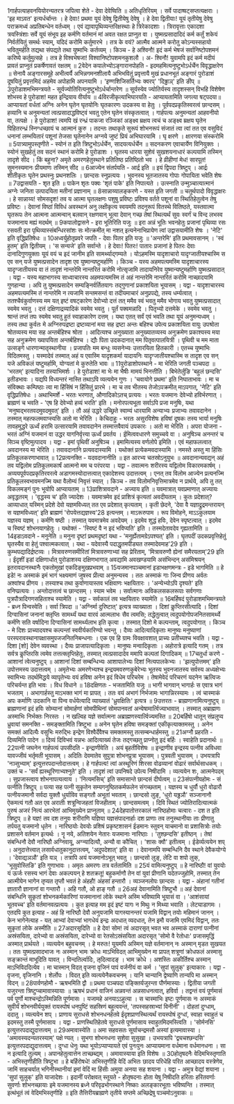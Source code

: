 

  
1गार्हपत्याहवनयियोरन्यतरत्र जपित्वा शेते - देवा देवेष्विति ॥ अतिधृतिरियम् । सर्वे पादाष्षट्सप्तत्यक्षराः । 'इह माऽवत' इत्यर्धर्चान्तः । हे देवाः! प्रथमा यूयं देवेषु द्वितीयेषु देवेषु । हे देवा द्वितीयाः! यूयं तृतीयेषु देवेषु पराक्रमध्वं अप्रतिबन्धेन वर्तध्वम् । एवं द्यावापृथिव्यन्तरिक्षस्थाः हे त्रिरेकादशाः । त्रिरावृत्ताः एकादशा त्रयस्त्रिंशाः सर्वे यूयं संभूय इह कर्मणि वर्तमानं मां अवत रक्षत प्राप्नुत वा । युष्मत्प्रसादादिदं कर्म कर्तुं शकेयं निर्वर्तयितुं समर्थः स्याम्, यदिदं करोमि कर्तुमारभे । तत्र के वयं? आत्मैव आत्मने करोतु कोऽन्यस्सहायो भवितुमर्हति तद्यथा संपद्यते तथा युष्माभिः कर्तव्यम् । किञ्च - हे अश्विनौ! इदं कर्म भेषजं सर्वानिष्टोपशमनं करिष्ये कर्तुमुत्सहे । तत्र हे विश्वभेषजा! विश्वानिष्टोपशमनकुशलौ । अ- श्विनौ! युवामपि इदं कर्म मदीयं प्रावतं प्राप्नुतं प्रकर्षेणावतं रक्षतम् ॥
2वेदेन कपालेभ्योऽङ्गारानपोहति - इदमहमित्यनुष्टुभोऽर्धर्चेन विवृद्धाक्षरेण ॥ सेनायै अङ्गारसमूहे अभीत्वर्यै अभिन्नगमनशीलायै अभिभवितुं प्रवृत्तायै मुखं प्रधानभूतं अङ्गारं पुरोडाशं दूषयितुं प्रवृत्तमिदं अहमेव अपोहामि अपनयामि । 'इण्णशिजिसर्तिभ्यः क्वरप्' 'दिढ्ढाञ्' इति ङीप् ॥
3पुरोडाशमभिमन्त्रयते - सूर्यज्योतिरित्यनुष्टुभोऽर्धर्चान्तरेण ॥ सूर्यस्येव ज्योतिर्यस्य तादृशस्सन् विभहि विशेषेण शोभस्व हे पुरोडाश! महत इन्द्रियाय वीर्याय ॥
4विरजीकृत्याभिघारयति - आप्यायतामिति जगत्या षट्पदया॥ आप्यायतां वर्धतां अग्निः अनेन घृतेन घृतयोनिः घृतकारणः उदकस्य वा हेतुः । पूर्वपदप्रकृतिस्वरत्वं छान्दसम् । हव्यानि च अनुमन्यतां त्वत्प्रसादाद्धविष्ट्वं भवतु एतेन घृतेन संस्कृतत्वात् । गार्हपत्यः अनुमन्यतां आहवनीयो वा, तत्पक्षे । हे पुरोडाश! त्वमपि खं रन्ध्रं पाकजा रञ्जिकां अङ्क्ष्व म्रक्षय त्वचं च अङ्क्ष्व म्रक्षय घृतेन पिहितरन्ध्रं स्निग्धच्छायं च आत्मानं कुरु । तदन्तः तथाकृते सुरूपं शोभनरूपं संजातं त्वा त्वां तत एव वसुविदं धनानां लम्भयितारं पशूनां तेजसा घृतेनानेन अग्नये जुष्टं प्रियं अभिघारयामि । घृ क्षरणे । क्षारणया संस्करोमि ॥
5पात्र्यामुपस्तृणीते - स्योनं त इति त्रिष्टुभोऽर्धर्चेन, सादयत्यर्धर्चेन ॥ सदनकरण एवाचार्येण विनियुक्तः । स्योनं सुखहेतुं तव सदनं स्थानं करोमि हे पुरोडाशः । घृतस्य धारया सुशेवं सुखशयनाधारं कल्पयामि तस्मिन् तादृशे सीद । किं बहुना? अमृते अमरणहेतुस्थाने प्रतितिष्ठ प्रतिष्ठितो भव । हे व्रीहीणां मेध! सारपूत! सुमनस्यमानः प्रीयमाणः तस्मिन् सीद ॥
6आज्येन संतर्पयति - आर्द्र इति ॥ इयं द्विपदा त्रिष्टुप् । आर्द्रः शीतीकृतः घृतेन प्रथस्नुः प्रथनशलिः । छान्दसः स्नुप्रत्ययः । भुवनस्य भूतजातस्य गोपाः गोपायिता भवेति शेषः ॥
7उद्वासयति - शृत इति ॥ पाकेन शृतः पक्वः 'शृतं पाके' इति निपात्यते । उत्स्नाति उन्मुञ्चात्यात्मानं अग्नेः जनिता उत्पादयिता मतीनां प्रज्ञानाम् ॥
8सान्नाय्यालङ्करणे - यस्त इति जगती ॥ चतुर्थपादो विवृद्धाक्षरः । हे सान्नाय्य! सोमसदृश! तव य आत्मा घृतलक्षणः पशुषु प्रविष्टः प्रविश्य वर्तते पशूनां वा स्थितिहेतुत्वेन तेषु प्रविष्टः । देवानां विष्ठां विविधं अवस्थानं अनु लक्षीकृत्य स्वयमपि तदनुरूपं वितस्थे वितिष्ठते, यस्तवात्मा घृतरूपः तेन आत्मना आत्मन्वान् बलवान् रक्षणवान् भूत्वा देवान् गच्छ तेषां स्थित्यर्थं सुवः स्वर्गं च विन्द लभस्व यजमानाय मह्यं मदर्थम् ॥
9कपालोद्वासने - इरा भूतिरिति यजुः ॥ इरा अन्नं भूतिः भवनहेतुः प्रजानां पृथिव्या रसः रसवती इरा पृथिव्यास्संबन्धिरसांशः सः मोत्क्रमीत् मा नशत् इत्यनेनाभिप्रायेण त्वां उद्वासयामीति शेषः । 'नेटि' इति वृद्धिप्रतिषेधः ॥
10अध्वर्युहोतृप्रवरे जपति - देवाः पितर इति यजुः ॥ 'अन्तरेमि' इति प्रथमावसानम् । 'स्वं हुतम्' इति द्वितीयम् । 'स सन्यजे' इति सर्वान्ते । हे देवाः! पितरः! पातारः प्रजानां हे पितरः देवाः दानादिगुणयुक्ताः यूयं वयं च इदं जानीम इति सामर्थ्याद्गम्यते । योऽहमस्मि यादृशाचारो यादृग्जातीयश्चास्मि स एव सन् यजे युष्मत्प्रसादेन तादृश एव युष्मान्यष्टुमर्हाणि । किञ्च - यस्य अहमपत्यमस्मि यादृशाचारस्य यादृग्जातीयस्य वा तं तादृशं नान्तरेमि नान्तरितं करोमि नोत्सृजामि तादायनिरेव युष्मान्यष्टुमर्हाणि युष्मत्प्रसादात् । यद्वा - यस्य महाभागस्य साध्वाचारस्य अहमपत्यमस्मि तं अहं नान्तरेमि नान्तरितं करोमि नाच्छादयामि गुणहान्या । अपि तु युष्मत्प्रसादेन सम्यङ्निर्वर्तितयागः तद्गुणानां प्रकाशयिता भूयासम् । यद्वा - यादृशाचारस्य अहमपत्यमस्मि तं नान्तरेमि न त्यजामि सन्तमसन्तं वा तदीयमाचारं अनुप्रपद्ये, तस्य धर्म्यत्वात् । ततश्चैवंकुर्वाणस्य मम यत् इष्टं वषट्कारेण देवोभ्यो दत्तं तत् ममैव स्वं भवतु ममैव भोगाय भवतु युष्मत्प्रसादात् स्वमेव भवतु । दत्तं दक्षिणाद्रव्यादिकं स्वमेव भवतु । पूर्तं पक्वमन्नादि । पितृभ्यो दत्तमेके । स्वमेव भवतु । श्रान्तं तप्तं तपः स्वमेव भवतु हुतं स्वाहाकारेण दत्तम् । यथा एतत् सर्वं एवं भवति तथा यूयं अनुमन्यध्वम् । तस्य तथा कुर्वतः मे अग्निरुपद्रष्टा द्रष्टव्यानां मया सह द्रष्टा अन्तः बहिश्च उपेत्य प्रकाशयिता वायुः उपश्रोता श्रोतव्यस्य मया सह अन्तर्बहिश्च श्रोता । आदित्यश्च अनुख्याता अनुख्यातव्यस्य अनुक्रमेण प्रकाश्यस्य मया सह अनुक्रमेण ख्यापयिता अन्तर्बहिश्च । द्यौः पिता उदकदानात् मम पितृवत्पालयित्री । पृथिवी च मम माता उत्सङ्गे धारणान्मातृस्थानीया । प्रजापतिः मम बन्धुः व्यसनेभ्यः उत्तारयिता हितकारी । एतच्च युष्माभिः विदितमस्तु । यस्मादेवं तस्मात् अहं य एवास्मि यादृशकर्मा यादायनिः यादृग्जातीयश्चास्मि स तादृश एव सन् यजे अविकलं यष्टुमर्हामि, योग्यतां मे कुरुतेति भावः ॥
11पुरोडाशोपस्थाने - मा भेरिति जगती पञ्चपदा ॥ 'भरतम्' इत्यादिना तस्याभिमर्शः । हे पुरोडाश! मा भेः मा भैषीः मामयं भिनत्तीति । बिभेतेर्लुङि 'बहुलं छन्दसि' इतीडभावः । यद्यपि विध्यन्तरं नास्ति तथाऽपि व्यत्ययेन गुणः । 'चवायोगे प्रथमा' इति निघाताभावः । मा च संविक्थाः कम्पिष्ठाः त्वा मा हिंसिंषं न हिंसितुं प्रारभे । मा च तव भीतस्य तेजोऽपक्रमीत् माऽपगात्, 'नेटि' इति वृद्धिप्रतिषेधः । अथाभिमर्शे - भरतः भरणात्, औणादिकोऽतच् प्रत्ययः । भरतः यजमानः देवेभ्यो हविर्भरणात् । ब्राह्मणं च भवति - 'एष हि देवेभ्यो हव्यं भरति' इति । मनोरपत्यभूता सर्वाऽपि प्रजा मनुषिः, यथा 'मनुष्वद्भरतवदमुवदमुवत्' इति । तौ अहं उद्धरे उच्छ्रिते स्वाम्यं धारयामि अन्याभ्यः प्रजाभ्यः तवावदानेन । तस्मात् महत्फलमवाप्स्यसि अतो मा भेरिति । केचिदाहुः - भरतः असुरविशेषः हविषां दूषकः तस्य भार्या मनुषिः तावहमुद्धरे ऊर्ध्वं हरामि उत्सारयामि तवावदानेन तस्मात्तवैवायं उपकारः । अतो मा भेरिति । अपरा योजना - भरतं अग्निं यजमानं वा उद्धर यागनिर्वृत्त्या ऊर्ध्वं प्रवर्तय । ईमित्ववधारणे समुच्चये वा । अनुषिञ्च अनन्तरं च सिञ्च वृष्टिमुत्पादय । यद्वा - इमां पृथिवीं अनुषिञ्च । इमामित्यस्य वर्णलोपे इमिति । एवं महाफलत्वात् अवदानस्य मा भेरिति । तवावदानानि प्रत्यवदास्यामि । यथोक्तं प्रत्येकमवदास्यामि । नमस्ते अस्तु मा हिंसिः प्रतिकूलकरणाभावात् ॥
12प्रत्यनक्ति - यदवदानानीति ॥ इत आरभ्य चतस्रोऽनुयुभः ॥ अवदानान्यवद्यन् अहं तव यद्विलोम प्रतिकूलमकार्षं आत्मनो मम च परंपरया । यद्वा - तवात्मनः शरीरस्य यद्विलोम विकारमकार्षम् । अव्ययपूर्वपदप्रकृतिरवरत्वे अडागमस्योदात्तत्वात् एकादेशस्य उदात्तत्वम् । एनत् तव विलोम आज्येन प्रत्यनज्मि प्रतिकूलस्वभावमनज्मि यथा वैलोम्यं निवृत्तं स्यात् । किञ्च - तव विलोमनिवृत्तिमात्रमेव न प्रार्थये, अपि तु तत् विकलमङ्गं पुनः भूयोपि आप्यायताम् ॥
13प्राशित्रावदाने - अज्याय इति ॥ यवमात्रात् यवप्रमाणात् अज्यायः अवृद्धतरम् । 'वृद्धस्य च' इति ज्यादेशः । यवमात्रमेव इदं प्राशित्रं कृत्यतां अवदीयताम् । कुतः प्रदेशात्? आव्याधात् यस्मिन् प्रदेशे देवो यज्ञमविध्यत् तत एव प्रदेशात् कृत्यताम् । कृती छेदने, 'देवा वै यज्ञाद्रुद्रमन्तरायन् स यज्ञमविध्यत्' इति ब्राह्मणं 'रोपयेत्तद्यज्ञस्य'28 इत्यन्तम् । माऽरूरुपाम । रूप विमोहने, माऽऽकुलयाम यज्ञस्य यज्ञम् । कर्मणि षष्ठी । तस्मात् यवमात्रमेव अवदेयम् । इदमेव शुद्धं हविः, देवेन स्पृष्टत्वात् । इदमेव च स्विष्टं शोभनयागहेतुः । यथोक्तं - 'स्विष्टं वै न इदं भविप्यति' इति । तस्मदेतावदेव गृह्यतामिति ॥
14इडाऽवदाने - मनुनेति ॥ मनुना दृष्टां प्रथमदृष्टां यथा - 'मनुर्ह्येतामग्रेऽपश्यत्' इति । घृतपदीं उदकप्रवृत्तिहेतुं घृतस्यैव वा हेतुं पश्वात्मकत्वात् । यथा - यदेवास्यै पदाद्धृतमपीड्यत तस्मादेवमाह'29 इति । कुम्भपद्यादिर्द्रष्टव्यः । मित्रावरुणसमीरितां मित्रावरुणाभ्यां सह प्रेरिताम्, 'मित्रावरुणौ ह्येनां समैरयताम्'29 इति । ईदृशीं इडां दक्षिणार्धात् पुरोडाशस्य दक्षिणभागात् अवद्यामि अवखण्डयामि असंभिन्दन् असंमिश्रयन् इतरावदानस्थानैः एकतोमुखां एकदिङ्मुखप्रभवाम् ॥
15यजमानपञ्चमानां इडाभक्षणमन्त्रः - इडे भागमिति ॥ हे इडे! नः अस्माकं इमं भागं भक्ष्यमाणं जुषस्व प्रीत्या अनुमन्यस्व । ततः अस्माकं गाः जिन्व प्रीणय अर्वतः अश्वांश्च प्रीणय । तस्याश्च तथा कुर्वाणायास्तव भक्षिवाणः भक्षयितारः । 'अन्येभ्योऽपि दृश्यते' इति वनिप्प्रत्ययः । अन्तोदात्तत्वं च छान्दसम् । स्याम भवेम । सर्वात्मानः अविकलसकलरूपाः सर्वगणाः पुत्रपौत्रादिगणसहिताश्च स्यामेति । यद्वा - सर्वकालं तव भक्षयितारः स्यामेति ॥
16बर्हिषदं पुरोडाशमभिमन्त्रयते - ब्रध्न पिन्वस्वेति । सर्वा त्रिपदा ॥ 'अग्निर्मा दुरिष्टात्' इत्यत्र व्याख्याता । दिशां कॢप्तिरसीत्यादि । दिशां दिग्वासिनां जनानां क्लृप्तिः सामर्थ्यं यथा वारवं आत्मलाभः सैव त्वमसि; तद्धेतुत्वात् त्वदुपयोगोपजनितसामर्थ्ये कर्मणि सति वर्षादिना दिग्वासिनां सामर्थ्यलाभ इति कृत्वा । तस्मात् दिशो मे कल्पन्ताम्, त्वदुपयोगात् । किञ्च - मे दिशः प्राच्यादयश्च कल्पन्तां स्ववीर्यकारिण्यो भवन्तु । दैव्यः आदित्यादिकृताः मानुष्यः मनुष्याणां परस्परावस्थानापक्षासमुपजजनितनिबन्धनाः । एक एव हि ग्रामः विवक्षावशात् प्राच्यः प्रतीच्यश्च भवति । यद्वा - दिशा [शो] देवेन व्यवस्था । दैव्यः प्राजापत्यादिकृताः । मानुष्यः मन्वादिकृताः । अहोरात्रे इत्यादि गतम् । तत्र सर्वत्र कॢप्तिरसि त्वमेव तत्तत्क्लृप्तिहेतुः, तस्मात् त्वत्प्रसादादेव ममापि कल्पतां दिगादिकम् ॥
17चतुर्धा करणे - आशानां त्वेत्यनुष्टुप् ॥ आशानां दिशां सम्बन्धिभ्यः आशापालेभ्यः दिशां नित्यपालकेभ्यः । 'झत्युपोत्तमम्' इति उपोत्तमस्य उदात्तत्वम् । अमृतेभ्यः अमरणेभ्यश्च इन्द्रयमवरुणकुबेरेभ्यः भूतस्य भुवनजातस्य सर्वस्य अध्यक्षेभ्यः स्वामिभ्यः तदर्थमिद्धये व्यापृतेभ्यः वयं हविषा अनेन इदं विधेम परिचरेम । तेषामेवेदं परिचरणं यदनेन ऋत्विजः परिचर्यन्त इति भावः । विध विधाने ॥
18दक्षिणतः - भजतामिति यजुः ॥ भागी भागवान् भागार्हः स एवात्र भागं भजताम् । अभागार्हस्तु माऽभक्त भागं मा प्रापत् । ततः वयं अभागं निर्भजामः भागान्निरस्यामः । त्वं चास्माकं अपः कर्माणि उदकानि वा पिन्व वर्धयेत्यादि व्याख्यातं 'ध्रुवक्षितिः' इत्यत्र ॥
9उत्तरतः - ब्राह्मणानामित्यनुष्टुप् ॥ ब्राह्मणानां इदं हविः सोम्यानां सोमार्हणां सोमपीथिनां सोमपानवतां अन्येषामार्त्विज्याभावात् । तस्मात् अब्राह्मणः अस्माभिः निर्भक्तः निरस्तः । न खल्विह यज्ञे सर्वात्मना अब्राह्मणस्यार्त्विज्यमस्ति ॥
20बर्हिषो धातून् संप्रलुप्य ध्रुवायां समनक्ति - समङ्क्तामिति त्रिष्टुभा ॥ अनेन घृतेन हविषा समङ्क्तां एकीकृत्याक्तमस्तु । अनेन समक्तं आदित्यैः वसुभिः मरुद्भिः इन्द्रेण विश्वैर्देवैश्च समक्तमस्तु तत्सम्बन्धार्हमस्तु ॥
21अग्नौ प्रहरति - दिव्यमिति पादेन ॥ दिव्यं दिविभवं यन्नभः आदित्याख्यं तेजः तद्गच्छतु प्राप्नोतु इदं बर्हिः । स्वाहेति प्रदानार्थः ॥
22पत्नी जघनेन गार्हपत्यं उपसीदति - इन्द्राणीवेति । अयं बृहतीविशेषः ॥ इन्द्राणीव इन्द्रस्य पत्नीव अविधवा यावज्जीवं भर्तृमती भूयासम् । अदितिः देवमातेव सुपुत्रा शोभनप्रुत्रा भूयासम् । पुत्रवती भुयासम् । उभयत्रापि 'नञ्सुभ्याम्' इत्युत्तरपदान्तोदात्तत्वम् । हे गार्हपत्य! त्वां अस्थूरिणं शिरसा वोढव्यानां वोढारं सर्वार्थसाधकम् । उक्तं च - 'सर्वं ह्यस्थूरिणाभ्यश्नुते' इति । तादृशं त्वां उपनिषदे उपेत्य निषीदामि । व्यत्ययेन शः, आत्मनेपदम् । सुप्रजास्त्वाय शोभनापत्यत्वाय । 'नित्यमसिच्' इति समासान्ते छान्दसं दीर्घत्वम् ॥
23संपत्नीयहोमः - सं पत्नीति त्रिष्टुप् ॥ पत्या सह पत्नी सुकृतेन सम्यगनुष्ठितकर्मफलेन संगच्छताम् । यज्ञस्य च धुर्यौ धुरो वोढारौ पत्नीयजमानौ सर्वदा युक्तौ धुर्याविव सङ्गतौ अभूतां भवताम् । छान्दसो लुङ्, 'धुरो यढ्ढञौ' सञ्जानानौ ऐकमत्यं गतौ अत एव अरातीः शत्रून्विजहतां विजहीताम् । छान्दसमत्वम् । दिवि स्थितं ज्योतिरादित्यात्मकं पुरुषं अजरं नित्यं आरभेतां आभिमुख्येन प्राप्नुताम् ॥
24देहपातोत्तरकालं नारिष्ठहोमाः चत्वारः - दश त इति त्रिष्टुप् ॥ हे यज्ञ! तव दश तनुवः शरीराणि यज्ञिया यज्ञसंपादनार्हाः दश प्राणाः तव तनुस्थानीयाः ताः प्रीणातु तर्पयतु यजमानो धृतेन । नारिष्ठयोः देवयोः प्रशिषं प्रकृष्टशासनं ईडमानः स्तुवन् याचमानो वा प्रशासित्रोः तयोः प्रशासने वर्तमान इत्यर्थः । नॄ नये, अतिशयेन नेतारः यजमानाः नारिष्ठाः । 'तुश्छन्दसि' इतीष्ठन् । तेषां संबन्धिनौ देवौ नारिष्ठौ अग्निवायू, अग्न्यादित्यौ, अन्यौ वा कौचित् । 'शासः क्वौ' इतीत्वम् । ईडेर्व्यत्ययेन शप् । अनुदात्तेत्त्वात् लसार्वधातुकानुदात्तत्वम्, 'अदुपदेशात्' इति वा । देवानामपि सम्बन्धिनि दैव स्थाने देवैकयोग्ये । 'देवाद्यञञौ' इति यञ् । तत्रापि अयं यजमानोऽभूत् भवतु । छान्दसो लुङ्, लेटि वा शपो लुक्, 'भूसुवोस्तिङि' इति गुणाभावः । अमृतः अमरणः तत्र वर्ततामिति ॥
25यं वामित्यनुष्टुप् ॥ हे नारिष्ठौ! वां युवयोः यं ऊर्जः रसस्य भागं देवाः अकल्पयन् हे शतक्रतू! बहुकर्माणौ तेन वां युवां प्रीणानि यदेतज्जुहोमि, तस्मात् तेन आत्मीयेन भागेन तृप्यत तृप्तौ भवतं हे अंहहौ! अंहसां हन्तारौ । व्यञ्जनलोपः छान्दसः । यद्वा - अंहानां गतीनां ज्ञातारौ ज्ञानानां वा गन्तारौ । अहि गतौ, ओ हाङ् गतौ ॥
26अहं देवानामिति त्रिष्टुभौ ॥ अहं देवानां संबन्धिनि सुकृतां शोभनकर्मकारिणां यजमानानां लोके स्थाने अस्मि भविष्यामि भूयासं वा । 'आशंसायां भूतवच्च' इति वर्तमानवत्प्रत्ययः । कुत इत्याह मम इदं इष्टं यागः न मिथुः न मिथ्या भवाति । लेट्याडागमः । एतदपि कुत इत्याह - अहं हि नारिष्ठौ देवौ अनुयजामि यागस्यानन्तरं यजामि विद्वान् तयोः महिमानं जानन् । केन भागेनेत्याह - यत् आभ्यां देवाभ्यां भागधेयं इन्द्रः अदधात् व्यदधात्, तेन इमौ यजामि एवमिदं विद्वान्, ततः सुकृतां लोके अस्मीति ॥
27अदारसृदिति ॥ हे देव! सोम! त्वं अदारसृत् भवत भव अस्माकं दाराणां पत्नीनां अस्रंसयिता, दारेभ्यो वा अस्रंसयिता, दारेभ्यो वा रेतसोऽस्रंसयिता अदारसृत् 'सोमो वै रेतोधाः' प्रजासमृद्धिं अस्मात् प्रार्थयते । व्यत्ययेन बहुवचनम् । हे मरुतः! यूयमपि अस्मिन् यज्ञे वर्तमानान् नः अस्मान् मृडत सुखयत । ततः युष्मत्प्रसादभाजः नः अस्मान् भामः क्रोधः माऽभिविदत् आभिमुख्येन मा प्रापत् शत्रूणां क्रोधफलं अस्मासु सङ्क्रान्तं माभूदिति यावत् । विन्दतिर्ल्वादिः, ऌदित्वादङ् । भाम क्रोधे । अशस्तिः अकीर्तिश्च अस्मान् माऽभिविददित्येव । मा चास्मान् विदत् वृजना वृजिनं पापं वर्जनीयं वा कर्म । 'सुपां सुलुक्' इत्याकारः । यद्वा - वृजना, वृजिनानि । शेर्लोपः । विदत् इति व्यत्ययेनैकवचनम् । यानि चान्यानि द्वेष्याणि तान्यपि मा अस्मान् विदन् ॥
28पार्वणहोमौ - ऋषभमिति द्वौ ॥ प्रथमा पञ्चपदा पङ्क्तिर्यजुरन्ता पौर्णमास्याः । द्वितीया जगती यजुरन्ता त्रिष्टुप्चामावास्यायाः ॥ ऋषभं प्रधानं वाजिनं अन्नवन्तं अन्नसाधनत्वात्, हविर्वा । तद्वन्तं वयं पूर्णमासं पर्व पूर्णो माश्चन्द्रोऽस्मिन्निति पूर्णमासः । यजामहे अनयाऽऽहुत्या । स चास्माभिः इष्टः पूर्णमासः नः अस्माकं सुवीर्यं शोभनवीर्ययुक्तं रायस्पोषं धनपुष्टिं सहस्रिणं बहुत्ववन्तं, 'तपस्सहस्राभ्यां विनीनी' । दोहतां दुग्धाम्, ददातु । व्यत्ययेन शप् । प्राणाय सुराधसे शोभनधनहेतवे ईदृशप्राणस्थित्यर्थं रायस्पोषं दुग्धां, स्वाहा स्वाहुतं च इदमस्तु तस्मै पूर्णमासाय । यद्वा - प्राणस्थितिहेतवे सुराधसे पूर्णमासाय स्वाहुतमिदमस्त्विति । 'सोर्मनसि' इत्युत्तरपदाद्युदात्तत्वम् ॥
29अमावास्येति ॥ अमा सहवसतः सूर्याचन्द्रमसौ अस्यां इत्यमावास्या । 'अमावस्यदन्यतरस्याम्' पक्षे ण्यत् । सुभगा शोभनधना सुशेवा सुसुखा । उभयत्रापि 'द्व्यचश्छन्दसि' इत्युत्तरपदाद्युदात्तत्वम् । दुग्धा धेनुः यथा भूयोऽप्याप्यायते एवं पुनःपुनः आप्यायमाना वर्धमाना वर्धमानधना । सा न इत्यादि तुल्यम् । अपानहेतुत्वात्तेन ताच्छब्द्यम् । अमावास्याया इति विशेषः ॥
30होतृषदनैः वेदिमभिस्तृणाति - अभिस्तृणीहीति त्रिष्टुभा ॥ हे बर्हिरोषधे! अभिस्तृणीहि वेदिं अभितः छादय परिधेहि परित आच्छादय वस्त्रेणेव, जामिं साहचर्यात् भगिनीस्थानीयां इमां वेदिं मा हिंसीः अमुया अनया सह शयाना । यद्वा - अमुत्र वेद्यां शयाना । 'सुपां सुलुक्' इति याजादेशः । इदानीं परोक्षवत् स्तूयते - होतृषदनाः होता येषु निषीदति हरिताः हरितवर्णाः सुवर्णाः शोभनच्छायाः इमे यजमानस्य ब्रध्ने परिवृढभोगस्थाने निष्काः अलङ्कारभूताः भविष्यन्ति । तस्मात् इत्थंभूतं त्वं वेदिमभिस्तृणीहि ॥
इति तैत्तिरीयब्राह्मणे तृतीये सप्तमे अच्छिद्रेषु पञ्चमोऽनुवाकः ॥  

